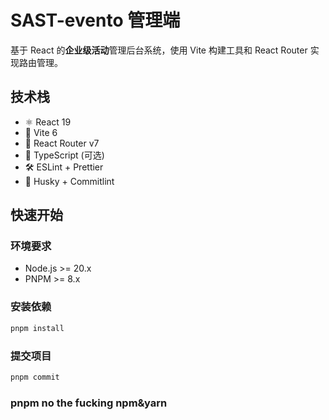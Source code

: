 # SAST-evento 管理端

基于 React 的**企业级活动**管理后台系统，使用 Vite 构建工具和 React Router 实现路由管理。

## 技术栈

- ⚛️ React 19
- 🚀 Vite 6
- 🧭 React Router v7
- 🦺 TypeScript (可选)
- 🛠 ESLint + Prettier
- 🐶 Husky + Commitlint

## 快速开始

### 环境要求

- Node.js >= 20.x
- PNPM >= 8.x

### 安装依赖

```bash
pnpm install
```

### 提交项目

```bash
pnpm commit

```

### pnpm no the fucking npm&yarn
